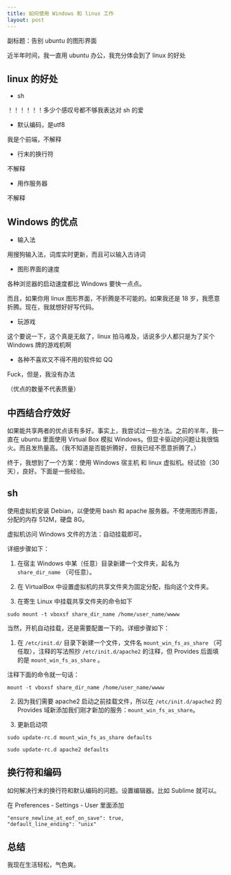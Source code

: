 ```yaml
---
title: 如何使用 Windows 和 linux 工作
layout: post
---
```


副标题：告别 ubuntu 的图形界面

近半年时间，我一直用 ubuntu 办公，我充分体会到了 linux 的好处

## linux 的好处

- sh

 ！！！！！！多少个感叹号都不够我表达对 sh 的爱

- 默认编码，是utf8

 我是个前端，不解释

- 行末的换行符
 
 不解释

- 用作服务器

 不解释

## Windows 的优点

- 输入法

 用搜狗输入法，词库实时更新，而且可以输入古诗词

- 图形界面的速度

 各种浏览器的启动速度都比 Windows 要快一点点。

 而且，如果你用 linux 图形界面，不折腾是不可能的。如果我还是 18 岁，我愿意折腾。现在，我就想好好写代码。

- 玩游戏

 这个要说一下，这个真是无敌了，linux 拍马难及，话说多少人都只是为了买个 Windows 牌的游戏机啊

- 各种不喜欢又不得不用的软件如 QQ

 Fuck，但是，我没有办法

（优点的数量不代表质量）

## 中西结合疗效好

如果能共享两者的优点该有多好。事实上，我尝试过一些方法。之前的半年，我一直在 ubuntu 里面使用 Virtual Box 模拟 Windows。但显卡驱动的问题让我很恼火。而且发热量高。（我不知道是否能折腾好，但我已经不愿意折腾了。）

终于，我想到了一个方案：使用 Windows 宿主机 和 linux 虚拟机。经试验（30天），良好。下面是一些经验。

## sh

使用虚拟机安装 Debian，以便使用 bash 和 apache 服务器。不使用图形界面，分配的内存 512M，硬盘 8G。

虚拟机访问 Windows 文件的方法：自动挂载即可。

详细步骤如下：

1. 在宿主 Windows 中某（任意）目录新建一个文件夹，起名为 `share_dir_name` （可任意）。
2. 在 VirtualBox 中设置虚拟机的共享文件夹为固定分配，指向这个文件夹。

3. 在寄生 Linux 中挂载共享文件夹的命令如下

`sudo mount -t vboxsf share_dir_name /home/user_name/wwww`

当然，开机自动挂载，还是需要配置一下的。详细步骤如下：

1. 在 `/etc/init.d/` 目录下新建一个文件，文件名 `mount_win_fs_as_share` （可任取），注释的写法照抄 `/etc/init.d/apache2` 的注释，但 Provides 后面填的是 `mount_win_fs_as_share` 。

注释下面的命令就一句话：

`mount -t vboxsf share_dir_name /home/user_name/wwww`

2. 因为我们需要 apache2 启动之前挂载文件，所以在 `/etc/init.d/apache2` 的 Provides 域新添加我们刚才新加的服务：`mount_win_fs_as_share`。

3. 更新启动项

`sudo update-rc.d mount_win_fs_as_share defaults`

`sudo update-rc.d apache2 defaults`

## 换行符和编码

如何解决行末的换行符和默认编码的问题。设置编辑器。比如 Sublime 就可以。

在 Preferences - Settings - User 里面添加

```
"ensure_newline_at_eof_on_save": true,
"default_line_ending": "unix"
```

总结
------

我现在生活轻松，气色爽。
